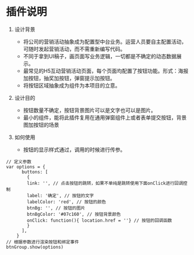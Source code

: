 # 插件说明
1. 设计背景
   * 将公司的营销活动抽象成为配置型中台业务。运营人员要自主配置活动，可随时发起营销活动，而不需重新编写代码。
   * 不同于拿到UI稿子，画页面写业务逻辑，一切都是不确定的动态数据展示。
   * 最常见的H5互动营销活动页面，每个页面均配置了按钮功能。形式：海报加按钮，抽奖加按钮，弹窗提示加按钮。
   * 将按钮区域抽象成为组件为本项目的立意。

2. 设计目的
   * 按钮数量不确定，按钮背景图片可以是文字也可以是图片。
   * 最小的组件，能将此插件复用在通用弹窗组件上或者表单提交按钮，背景图加按钮的场景


3. 如何使用
    * 按钮的显示样式通过，调用的时候进行传参。
  ```
  // 定义参数
  var options = {
        buttons: [
          {
          link: '', // 点击按钮的跳转，如果不单纯是跳转使用下面onClick进行回调控制
          label: '确定', // 按钮的文字
          labelColor: 'red', // 按钮的颜色
          btnBg: '', // 按钮的图片
          btnBgColor: '#07c160', // 按钮背景颜色
          onClick: function(){ location.href = ''} // 按钮的回调函数
          }
        ],
      }
  // 根据参数进行渲染按钮和绑定事件      
  btnGroup.show(options)
  ```